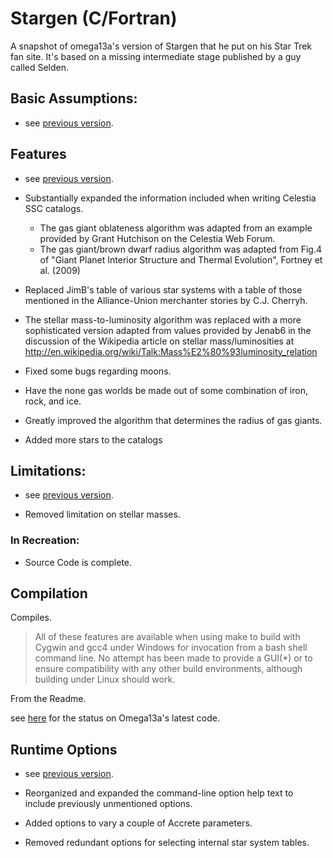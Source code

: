 # Stargen (C/Fortran)

A snapshot of omega13a's version of Stargen that he put on his Star Trek fan site. It's based on a missing intermediate
stage published by a guy called Selden.

## Basic Assumptions:

- see [previous version](/docs/notes/build%20descriptions/2000s/2008%20-%20Burrows.2008.md).

## Features

- see [previous version](/docs/notes/build%20descriptions/2000s/2008%20-%20Burrows.2008.md).

- Substantially expanded the information included when writing Celestia SSC catalogs.
    - The gas giant oblateness algorithm was adapted from an example provided by Grant Hutchison on the Celestia Web
      Forum.
    - The gas giant/brown dwarf radius algorithm was adapted from Fig.4 of "Giant Planet Interior Structure and Thermal
      Evolution", Fortney et al. (2009)

- Replaced JimB's table of various star systems with a table of those mentioned in the Alliance-Union merchanter stories
  by C.J. Cherryh.

- The stellar mass-to-luminosity algorithm was replaced with a more sophisticated version adapted from values provided
  by Jenab6 in the discussion of the Wikipedia article on stellar mass/luminosities
  at http://en.wikipedia.org/wiki/Talk:Mass%E2%80%93luminosity_relation

- Fixed some bugs regarding moons.

- Have the none gas worlds be made out of some combination of iron, rock, and ice.

- Greatly improved the algorithm that determines the radius of gas giants.

- Added more stars to the catalogs

## Limitations:

- see [previous version](/docs/notes/build%20descriptions/2000s/2008%20-%20Burrows.2008.md).

- Removed limitation on stellar masses.

### In Recreation:

- Source Code is complete.

## Compilation

Compiles.

> All of these features are available when using make to build with
> Cygwin and gcc4 under Windows for invocation from a bash shell command
> line. No attempt has been made to provide a GUI(*) or to ensure
> compatibility with any other build environments, although building
> under Linux should work.

From the Readme.

see [here](/docs/notes/branches%20&%20forks%20&%20stubs/partly-github/amaro.md) for the status on Omega13a's latest
code.

## Runtime Options

- see [previous version](/docs/notes/build%20descriptions/2000s/2008%20-%20Burrows.2008.md).

- Reorganized and expanded the command-line option help text to include previously unmentioned options.

- Added options to vary a couple of Accrete parameters.

- Removed redundant options for selecting internal star system tables.
